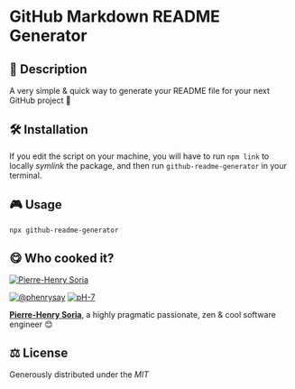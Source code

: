 # GitHub Markdown README Generator

## 📄 Description

A very simple &amp; quick way to generate your README file for your next GitHub project 🤗

## 🛠 Installation

If you edit the script on your machine, you will have to run `npm link` to locally _symlink_ the package, and then run `github-readme-generator` in your terminal.

## 🎮 Usage

```bash
npx github-readme-generator
```

## 😋 Who cooked it?

[![Pierre-Henry Soria](https://avatars0.githubusercontent.com/u/1325411?s=200)](https://ph7.me 'My personal website :-)')

[![@phenrysay][twitter-image]](https://twitter.com/phenrysay) [![pH-7][github-image]](https://github.com/pH-7)

**[Pierre-Henry Soria](https://ph7.me)**, a highly pragmatic passionate, zen &amp; cool software engineer 😊

## ⚖️ License

Generously distributed under the _MIT_

<!-- GitHub's Markdown reference links -->

[twitter-image]: https://img.shields.io/badge/Twitter-1DA1F2?style=for-the-badge&logo=twitter&logoColor=white
[github-image]: https://img.shields.io/badge/GitHub-100000?style=for-the-badge&logo=github&logoColor=white
